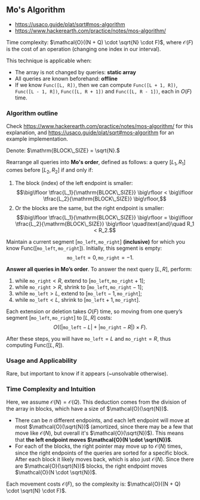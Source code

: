 ## Mo's Algorithm
- https://usaco.guide/plat/sqrt#mos-algorithm
- https://www.hackerearth.com/practice/notes/mos-algorithm/

Time complexity: $\mathcal{O}((N + Q) \cdot \sqrt{N} \cdot F)$, where $\mathcal{O}(F)$ is the cost of an operation (changing one index in our interval).

This technique is applicable when:
- The array is not changed by queries: **static array**
- All queries are known beforehand: **offline**
- If we know `Func([L, R])`, then we can compute `Func([L + 1, R])`, `Func([L - 1, R])`, `Func([L, R + 1])` and `Func([L, R - 1])`, each in $O(F)$ time.

### Algorithm outline
Check https://www.hackerearth.com/practice/notes/mos-algorithm/ for this explanation, and https://usaco.guide/plat/sqrt#mos-algorithm for an example implementation.

Denote: $\mathrm{BLOCK\_SIZE} = \sqrt{N}.$

Rearrange all queries into **Mo's order**, defined as follows: a query $[L_1, R_1]$ comes before $[L_2, R_2]$ if and only if:
1. The block (index) of the left endpoint is smaller: $$\big\lfloor \tfrac{L_1}{\mathrm{BLOCK\_SIZE}} \big\rfloor < \big\lfloor \tfrac{L_2}{\mathrm{BLOCK\_SIZE}} \big\rfloor,$$
2. Or the blocks are the same, but the right endpoint is smaller: $$\big\lfloor \tfrac{L_1}{\mathrm{BLOCK\_SIZE}} \big\rfloor = \big\lfloor \tfrac{L_2}{\mathrm{BLOCK\_SIZE}} \big\rfloor \quad\text{and}\quad R_1 < R_2.$$

Maintain a current segment $[\mathtt{mo\_left}, \mathtt{mo\_right}]$ **(inclusive)** for which you know $\mathrm{Func}([\mathtt{mo\_left}, \mathtt{mo\_right}])$. Initially, this segment is empty:  
$$
\mathtt{mo\_left} = 0,
\mathtt{mo\_right} = -1.
$$

**Answer all queries in Mo’s order**. To answer the next query $[L, R]$, perform:  
1. while $\mathtt{mo\_right} < R$, extend to $[\mathtt{mo\_left},\,\mathtt{mo\_right}+1]$;  
2. while $\mathtt{mo\_right} > R$, shrink to $[\mathtt{mo\_left},\,\mathtt{mo\_right}-1]$;  
3. while $\mathtt{mo\_left} > L$, extend to $[\mathtt{mo\_left}-1,\,\mathtt{mo\_right}]$;  
4. while $\mathtt{mo\_left} < L$, shrink to $[\mathtt{mo\_left}+1,\,\mathtt{mo\_right}]$.

Each extension or deletion takes $O(F)$ time, so moving from one query’s segment $[\mathtt{mo\_left}, \mathtt{mo\_right}]$ to $[L, R]$ costs:
$$
O\bigl((|\mathtt{mo\_left}-L| + |\mathtt{mo\_right}-R|)\times F\bigr).
$$

After these steps, you will have $\mathtt{mo\_left}=L$ and $\mathtt{mo\_right}=R$, thus computing $\mathrm{Func}([L,R])$.


### Usage and Applicability
Rare, but important to know if it appears (~unsolvable otherwise).

### Time Complexity and Intuition
Here, we assume $\mathcal{O}(N) = \mathcal{O}(Q)$.
This deduction comes from the division of the array in blocks, which have a size of $\mathcal{O}(\sqrt{N})$.

- There can be $n$ different endpoints, and each left endpoint will move at most $\mathcal{O}(\sqrt{N})$ (amortized, since there may be a few that move like $\mathcal{O}(N)$, but overall it's $\mathcal{O}(\sqrt{N})$). This means that **the left endpoint moves $\mathcal{O}(N \cdot \sqrt{N})$**.
- For each of the blocks, the right pointer may move up to $\mathcal{O}(N)$ times, since the right endpoints of the queries are sorted for a specific block. After each block it likely moves back, which is also just $\mathcal{O}(N)$. Since there are $\mathcal{O}(\sqrt{N})$ blocks, the right endpoint moves $\mathcal{O}(N \cdot \sqrt{N})$.

Each movement costs $\mathcal{O}(F)$, so the complexity is: $\mathcal{O}((N + Q) \cdot \sqrt{N} \cdot F)$.
